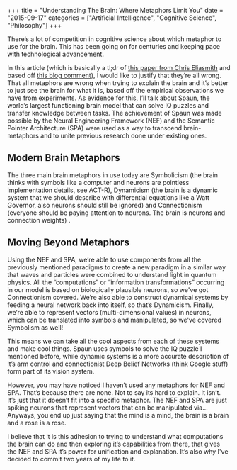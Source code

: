 +++
title = "Understanding The Brain: Where Metaphors Limit You"
date = "2015-09-17"
categories = ["Artificial Intelligence", "Cognitive Science", "Philosophy"]
+++

There’s a lot of competition in cognitive science about which metaphor to use for the brain. This has been going on for centuries and keeping pace with technological advancement.

In this article (which is basically a tl;dr of [this paper from Chris Eliasmith](http://www.arts.uwaterloo.ca/~celiasmi/Papers/eliasmith.moving%20beyond%20metaphors.jphil.pdf) and based off [this blog comment](http://slatestarcodex.com/2015/07/08/links-715-link-carbon-battery/#comment-218900)), I would like to justify that they’re all wrong. That all metaphors are wrong when trying to explain the brain and it’s better to just see the brain for what it is, based off the empirical observations we have from experiments. As evidence for this, I’ll talk about Spaun, the world’s largest functioning brain model that can solve IQ puzzles and transfer knowledge between tasks. The achievement of Spaun was made possible by the Neural Engineering Framework (NEF) and the Semantic Pointer Architecture (SPA) were used as a way to transcend brain-metaphors and to unite previous research done under existing ones.

## Modern Brain Metaphors

The three main brain metaphors in use today are Symbolicism (the brain thinks with symbols like a computer and neurons are pointless implementation details, see ACT-R), Dynamicism (the brain is a dynamic system that we should describe with differential equations like a Watt Governor, also neurons should still be ignored) and Connectionism (everyone should be paying attention to neurons. The brain is neurons and connection weights) .

## Moving Beyond Metaphors

Using the NEF and SPA, we’re able to use components from all the previously mentioned paradigms to create a new paradigm in a similar way that waves and particles were combined to understand light in quantum physics. All the “computations” or “information transformations” occurring in our model is based on biologically plausible neurons, so we've got Connectionism covered. We’re also able to construct dynamical systems by feeding a neural network back into itself, so that’s Dynamicism. Finally, we’re able to represent vectors (multi-dimensional values) in neurons, which can be translated into symbols and manipulated, so we've covered Symbolism as well!

This means we can take all the cool aspects from each of these systems and make cool things. Spaun uses symbols to solve the IQ puzzle I mentioned before, while dynamic systems is a more accurate description of it’s arm control and connectionist Deep Belief Networks (think Google stuff) form part of its vision system.

However, you may have noticed I haven’t used any metaphors for NEF and SPA. That’s because there are none. Not to say its hard to explain. It isn’t. It’s just that it doesn’t fit into a specific metaphor. The NEF and SPA are just spiking neurons that represent vectors that can be manipulated via… Anyways, you end up just saying that the mind is a mind, the brain is a brain and a rose is a rose.

I believe that it is this adhesion to trying to understand what computations the brain can do and then exploring it’s capabilities from there, that gives the NEF and SPA it’s power for unification and explanation. It’s also why I've decided to commit two years of my life to it.


